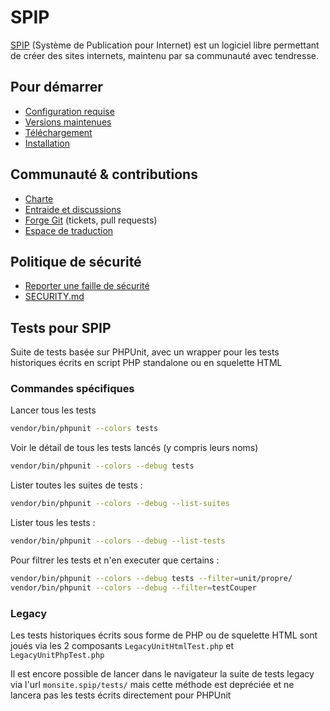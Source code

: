 # SPIP

[SPIP](https://www.spip.net/) (Système de Publication pour Internet) est un logiciel libre permettant de créer des sites internets,
maintenu par sa communauté avec tendresse.

## Pour démarrer

- [Configuration requise](https://www.spip.net/fr_article4351.html)
- [Versions maintenues](https://www.spip.net/fr_article6500.html)
- [Téléchargement](https://www.spip.net/fr_download)
- [Installation](https://www.spip.net/fr_article6431.html)

## Communauté & contributions

- [Charte](https://www.spip.net/fr_article6431.html)
- [Entraide et discussions](https://discuter.spip.net)
- [Forge Git](https://git.spip.net) (tickets, pull requests)
- [Espace de traduction](https://trad.spip.net)

## Politique de sécurité

- [Reporter une faille de sécurité](https://www.spip.net/fr_article6688.html)
- [SECURITY.md](SECURITY.md)

## Tests pour SPIP

Suite de tests basée sur PHPUnit, avec un wrapper pour les tests historiques écrits en script PHP standalone ou en squelette HTML

### Commandes spécifiques

Lancer tous les tests

```bash
vendor/bin/phpunit --colors tests
```

Voir le détail de tous les tests lancés (y compris leurs noms)

```bash
vendor/bin/phpunit --colors --debug tests
```

Lister toutes les suites de tests :

```bash
vendor/bin/phpunit --colors --debug --list-suites
```

Lister tous les tests :

```bash
vendor/bin/phpunit --colors --debug --list-tests
```

Pour filtrer les tests et n'en executer que certains :

```bash
vendor/bin/phpunit --colors --debug tests --filter=unit/propre/
vendor/bin/phpunit --colors --debug --filter=testCouper
```

### Legacy

Les tests historiques écrits sous forme de PHP ou de squelette HTML sont joués via les 2 composants `LegacyUnitHtmlTest.php` et `LegacyUnitPhpTest.php`

Il est encore possible de lancer dans le navigateur la suite de tests legacy via l'url `monsite.spip/tests/` mais cette méthode est depréciée et ne lancera pas les tests écrits directement pour PHPUnit
